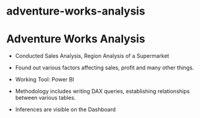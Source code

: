 # adventure-works-analysis
# Adventure Works Analysis

- Conducted Sales Analysis, Region Analysis of a Supermarket  

- Found out various factors affecting sales, profit and many other things.  

- Working Tool: Power BI  

- Methodology includes writing DAX queries, establishing relationships between various tables.  

- Inferences are visible on the Dashboard
